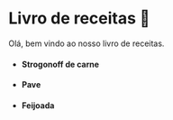﻿# Livro de receitas 🥣

Olá, bem vindo ao nosso livro de receitas.

- #### Strogonoff de carne

- #### Pave

- #### Feijoada

